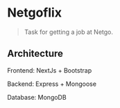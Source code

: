 # Netgoflix

> Task for getting a job at Netgo.

## Architecture

Frontend: NextJs + Bootstrap

Backend: Express + Mongoose

Database: MongoDB
